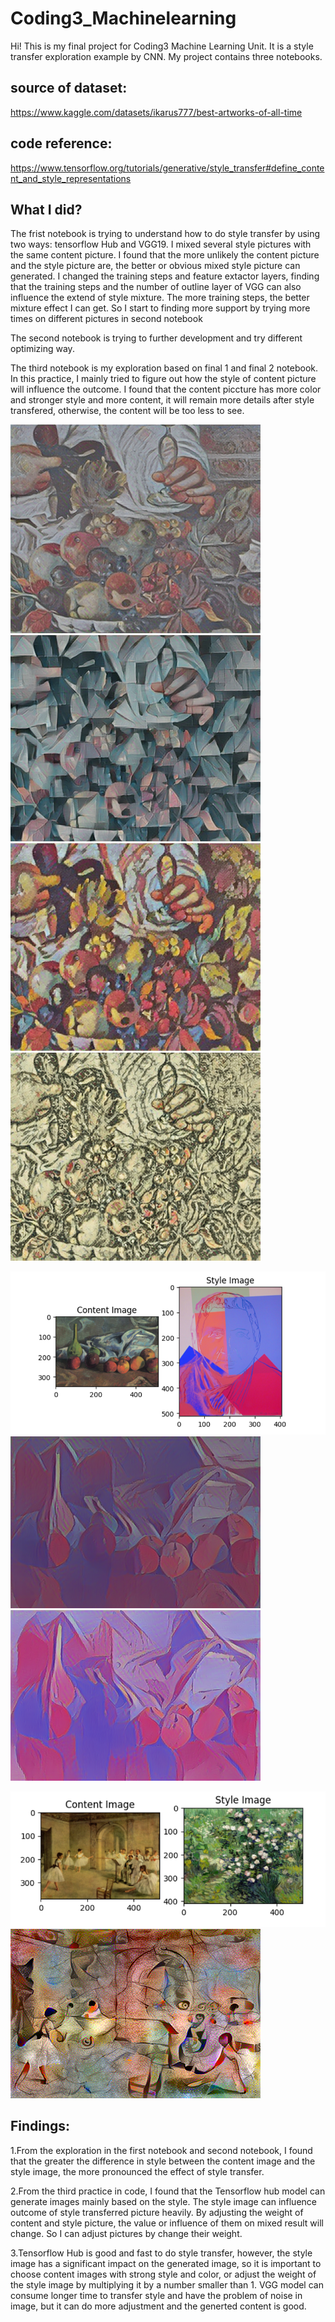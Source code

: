 # Coding3_Machinelearning

Hi! This is my final project for Coding3 Machine Learning Unit. It is a style transfer exploration example by CNN. My project contains three notebooks. 

## source of dataset:
https://www.kaggle.com/datasets/ikarus777/best-artworks-of-all-time
## code reference:
https://www.tensorflow.org/tutorials/generative/style_transfer#define_content_and_style_representations



## What I did?
The frist notebook is trying to understand how to do style transfer by using two ways: tensorflow Hub and VGG19. I mixed several style pictures with the same content picture. I found that the more unlikely the content picture and the style picture are, the better or obvious mixed style picture can generated. I changed the training steps and feature extactor layers, finding that the training steps and the number of outline layer of VGG can also influence the extend of style mixture. The more training steps, the better mixture effect I can get. So I start to finding more support by trying more times on different pictures in second notebook

The second notebook is trying to further development and try different optimizing way. 

The third notebook is my exploration based on final 1 and final 2 notebook. In this practice, I mainly tried to figure out how the style of content picture will influence the outcome. I found that the content piccture has more color and stronger style and more content, it will remain more details after style transfered, otherwise, the content will be too less to see.

![图片名称](https://raw.githubusercontent.com/ZIqinGX/Coding3_Machinelearning/main/coverpics/jupyter1.png) 
![图片名称](https://raw.githubusercontent.com/ZIqinGX/Coding3_Machinelearning/main/coverpics/jupyter2.png) 
![图片名称](https://raw.githubusercontent.com/ZIqinGX/Coding3_Machinelearning/main/coverpics/jupyter3.png) 
![图片名称](https://raw.githubusercontent.com/ZIqinGX/Coding3_Machinelearning/main/coverpics/jupyter4.png) 

![图片名称](https://raw.githubusercontent.com/ZIqinGX/Coding3_Machinelearning/main/coverpics/3.png) 
![图片名称](https://raw.githubusercontent.com/ZIqinGX/Coding3_Machinelearning/main/coverpics/3.1.png) 
![图片名称](https://raw.githubusercontent.com/ZIqinGX/Coding3_Machinelearning/main/coverpics/3.2.png) 



![图片名称](https://raw.githubusercontent.com/ZIqinGX/Coding3_Machinelearning/main/coverpics/4.1.png) 
![图片名称](https://raw.githubusercontent.com/ZIqinGX/Coding3_Machinelearning/main/coverpics/3.4.png) 
## Findings:
1.From the exploration in the first notebook and second notebook, I found that the greater the difference in style between the content image and the style image, the more pronounced the effect of style transfer.

2.From the third practice in code, I found that the Tensorflow hub model can generate images mainly based on the style. The style image can influence outcome of style transferred picture heavily. By adjusting the weight of content and style picture, the value or influence of them on mixed result will change. So I can adjust pictures by change their weight.

3.Tensorflow Hub is good and fast to do style transfer, however, the style image has a significant impact on the generated image, so it is important to choose content images with strong style and color, or adjust the weight of the style image by multiplying it by a number smaller than 1. VGG model can consume longer time to transfer style and have the problem of noise in image, but it can do more adjustment and the generted content is good.
